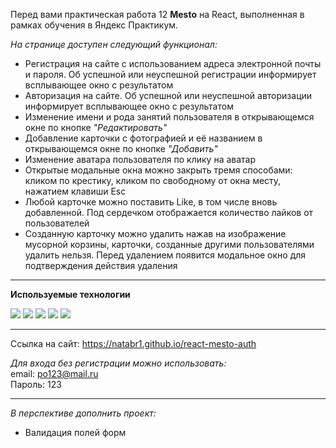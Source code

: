 Перед вами практическая работа 12 **Mesto** на React, выполненная в рамках обучения в Яндекс Практикум.


*На странице доступен следующий функционал:*
* Регистрация на сайте с использованием адреса электронной почты и пароля. Об успешной или неуспешной регистрации информирует всплывающее окно с результатом
* Авторизация на сайте. Об успешной или неуспешной авторизации информирует всплывающее окно с результатом
* Изменение имени и рода занятий пользователя в открывающемся окне по кнопке *"Редактировать"*
* Добавление карточки с фотографией и её названием в открывающемся окне по кнопке *"Добавить"*
* Изменение аватара пользователя по клику на аватар
* Открытые модальные окна можно закрыть тремя способами: кликом по крестику, кликом по свободному от окна месту, нажатием клавиши Esc
* Любой карточке можно поставить Like, в том числе вновь добавленной. Под сердечком отображается количество лайков от пользователей
* Созданную карточку можно удалить нажав на изображение мусорной корзины, карточки, созданные другими пользователями удалить нельзя. Перед удалением появится модальное окно для подтверждения действия удаления

***

**Используемые технологии**
<div>
  <img src="https://img.shields.io/badge/HTML5-E34F26?style=for-the-badge&logo=html5&logoColor=white">
  <img src="https://img.shields.io/badge/CSS3-1572B6?style=for-the-badge&logo=css3&logoColor=white">
  <img src="https://img.shields.io/badge/JavaScript-323330?style=for-the-badge&logo=javascript&logoColor=F7DF1E">
  <img src="https://img.shields.io/badge/react-%2320232a.svg?style=for-the-badge&logo=react&logoColor=%2361DAFB">
  <img src="https://img.shields.io/badge/React_Router-CA4245?style=for-the-badge&logo=react-router&logoColor=white">
</div>

***

Ссылка на сайт:
https://natabr1.github.io/react-mesto-auth

*Для входа без регистрации можно использовать:*<br>
email: po123@mail.ru<br>
Пароль: 123

***

*В перспективе дополнить проект:*
* Валидация полей форм
